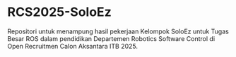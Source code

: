 # RCS2025-SoloEz
Repositori untuk menampung hasil pekerjaan Kelompok SoloEz untuk Tugas Besar ROS dalam pendidikan Departemen Robotics Software Control di Open Recruitmen Calon Aksantara ITB 2025.